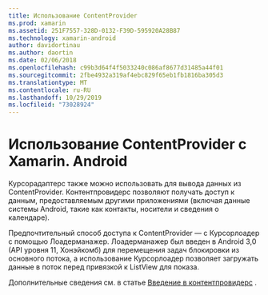 ```yaml
---
title: Использование ContentProvider
ms.prod: xamarin
ms.assetid: 251F7557-328D-0132-F39D-595920A28B87
ms.technology: xamarin-android
author: davidortinau
ms.author: daortin
ms.date: 02/06/2018
ms.openlocfilehash: c99b3d64f4f5033240c086af8677d31485a44f01
ms.sourcegitcommit: 2fbe4932a319af4ebc829f65eb1fb1816ba305d3
ms.translationtype: MT
ms.contentlocale: ru-RU
ms.lasthandoff: 10/29/2019
ms.locfileid: "73028924"
---
```

# <a name="using-a-contentprovider-with-xamarinandroid"></a>Использование ContentProvider с Xamarin. Android

Курсорадаптерс также можно использовать для вывода данных из ContentProvider.
Контентпровидерс позволяют получать доступ к данным, предоставляемым другими приложениями (включая данные системы Android, такие как контакты, носители и сведения о календаре).

Предпочтительный способ доступа к ContentProvider — с Курсорлоадер с помощью Лоадерманажер. Лоадерманажер был введен в Android 3,0 (API уровня 11, Хонэйкомб) для перемещения задач блокировки из основного потока, а использование Курсорлоадер позволяет загружать данные в поток перед привязкой к ListView для показа.

Дополнительные сведения см. в статье [Введение в контентпровидерс](~/android/platform/content-providers/index.md) .
